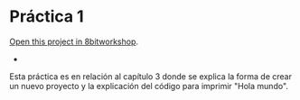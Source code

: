# Práctica 1

[Open this project in 8bitworkshop](http://8bitworkshop.com/redir.html?platform=nes&githubURL=https%3A%2F%2Fgithub.com%2FJE-SH%2Fpractica1&file=practica1.c).

-

Esta práctica es en relación al capítulo 3 donde se explica la forma de crear un nuevo proyecto y la explicación del código para imprimir "Hola mundo".
